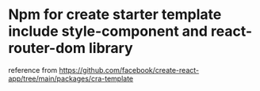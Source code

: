 # Npm for create starter template include style-component and react-router-dom library

reference from https://github.com/facebook/create-react-app/tree/main/packages/cra-template
